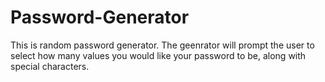 # Password-Generator 

This is random password generator. The geenrator will prompt the user to select how many values you would like your password to be, along with special characters.

